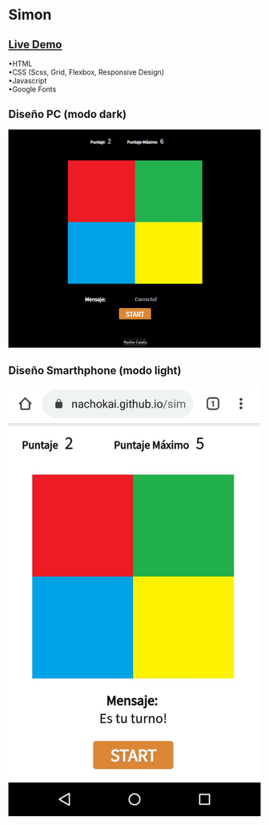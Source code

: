 # Simon  
  
## [Live Demo](https://nachokai.github.io/simondice/)  
•HTML  
•CSS (Scss, Grid, Flexbox, Responsive Design)  
•Javascript  
•Google Fonts  

## Diseño PC (modo dark)  
![Imagen PC](https://github.com/NachoKai/simondice/blob/gh-pages/img/pc.png?raw=true)  
## Diseño Smarthphone (modo light)  
![Imagen PC](https://github.com/NachoKai/simondice/blob/gh-pages/img/sp.jpg?raw=true)
